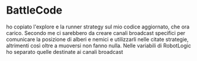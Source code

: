 # BattleCode
ho copiato l'explore e la runner strategy sul mio codice aggiornato, che ora carico.
Secondo me ci sarebbero da creare canali broadcast specifici per comunicare la posizione di alberi e nemici
e utilizzarli nelle citate strategie, altrimenti così oltre a muoversi non fanno nulla.
Nelle variabili di RobotLogic ho separato quelle destinate ai canali broadcast
